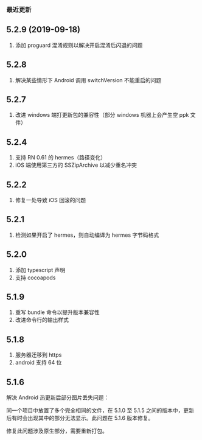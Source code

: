 ### 最近更新

## 5.2.9 (2019-09-18)

1. 添加 proguard 混淆规则以解决开启混淆后闪退的问题

## 5.2.8

1. 解决某些情形下 Android 调用 switchVersion 不能重启的问题

## 5.2.7

1. 改进 windows 端打更新包的兼容性（部分 windows 机器上会产生空 ppk 文件）

## 5.2.4

1. 支持 RN 0.61 的 hermes（路径变化）
2. iOS 端使用第三方的 SSZipArchive 以减少重名冲突

## 5.2.2

1. 修复一处导致 iOS 回滚的问题

## 5.2.1

1. 检测如果开启了 hermes，则自动编译为 hermes 字节码格式

## 5.2.0

1. 添加 typescript 声明
2. 支持 cocoapods

## 5.1.9

1. 重写 bundle 命令以提升版本兼容性
2. 改进命令行的输出样式

## 5.1.8

1. 服务器迁移到 https
2. android 支持 64 位

## 5.1.6

解决 Android 热更新后部分图片丢失问题：

同一个项目中放置了多个完全相同的文件，在 5.1.0 至 5.1.5 之间的版本中，更新后有时会出现其中的部分无法显示。此问题在 5.1.6 版本修复。

修复此问题涉及原生部分，需要重新打包。
